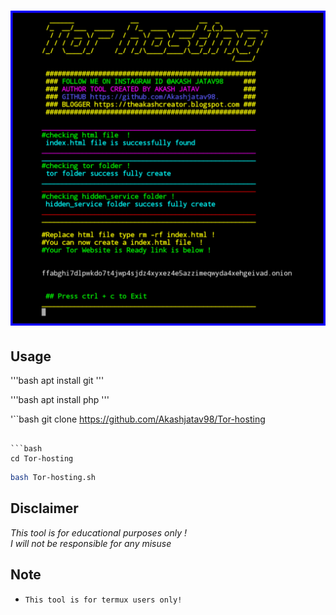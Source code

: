 <h1 align="center">
<img src="PicsArt_06-22-11.04.41.jpg"><br>
</h1>



## Usage

'''bash
apt install git
'''

'''bash
apt install php
'''

'``bash
git clone https://github.com/Akashjatav98/Tor-hosting
```

```bash
cd Tor-hosting
```

```bash
bash Tor-hosting.sh
```

## Disclaimer
*This tool is for educational purposes only !*<br />
*I will not be responsible for any misuse*

## Note
* `This tool is for termux users only!`
